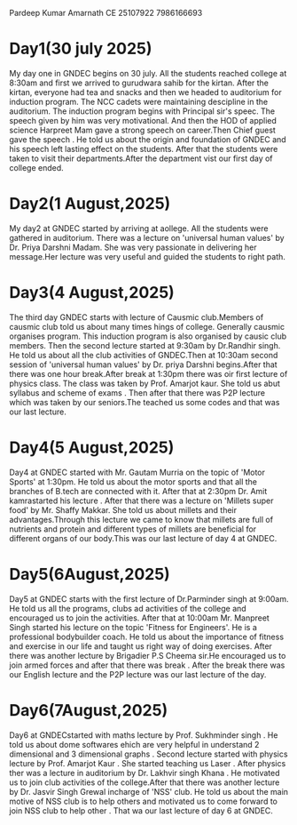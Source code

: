 Pardeep Kumar 
Amarnath
CE
25107922
7986166693
# Day1(30 july 2025)
My day one in GNDEC begins on 30 july. All the students reached college at 8:30am and first we arrived to gurudwara sahib for the kirtan. After the kirtan, everyone had tea and snacks and then we headed to auditorium for induction program. The NCC cadets were maintaining descipline in the auditorium. The induction program begins with Principal sir's speec. The speech given by him was very motivational. And then the HOD of applied science Harpreet Mam gave a strong speech on career.Then Chief guest gave the speech . He told us about the origin and foundation of GNDEC and his speech left lasting effect on the students. After that the students were taken to visit their departments.After the department vist our first day of college ended.
# Day2(1 August,2025)
My day2 at GNDEC started by arriving at aollege. All the students were gathered in auditorium. There was a lecture on 'universal human values' by Dr. Priya Darshni Madam. She was very passionate in delivering her message.Her lecture was very useful and guided the students to right path.
# Day3(4 August,2025)
The third day GNDEC starts with lecture of Causmic club.Members of causmic club told us about many times hings of college. Generally causmic organises program. This induction program is also organised by causic club members. Then the second lecture started at 9:30am by Dr.Randhir singh. He told us about all the club activities of GNDEC.Then at 10:30am second session of 'universal human values'
by Dr. priya Darshni begins.After that there was one hour break.After break at 1:30pm there was oir first lecture of physics class. The class was taken by Prof. Amarjot kaur. She told us abut syllabus and scheme of exams . Then after that there was P2P lecture which was taken by our seniors.The teached us some codes and that was our last lecture.
# Day4(5 August,2025)
Day4 at GNDEC started with Mr. Gautam Murria on the topic of 'Motor Sports' at 1:30pm. He told us about the motor sports and that all the branches of B.tech are connected with it. After that at 2:30pm Dr. Amit kamrastarted his lecture . After that there was a lecture on 'Millets super food'
by Mr. Shaffy Makkar. She told us about millets and their advantages.Through this lecture we came to know that millets are full of nutrients and protein and different types of millets are beneficial for different organs of our body.This was our last lecture of day 4 at GNDEC.
# Day5(6August,2025)
Day5 at GNDEC starts with the first lecture of Dr.Parminder singh at 9:00am. He told us all the programs, clubs ad activities of the college and encouraged us to join the activities. After that at 10:00am Mr. Manpreet Singh started his lecture on the topic 'Fitness for Engineers'. He is a professional bodybuilder coach. He told us about the importance of fitness and exercise in our life and taught us right way of doing exercises. After there was another lecture by Brigadier P.S Cheema sir.He encouraged us to join armed forces and after that there was break . After the break there was our English lecture and the P2P lecture was our last lecture of the day.
# Day6(7August,2025)
Day6 at GNDECstarted with maths lecture by Prof. Sukhminder singh . He told us about dome softwares ehich are very helpful in understand 2 dimensional and 3 dimensional graphs . Second lecture started with physics lecture by Prof. Amarjot Kaur . She started teaching us Laser . After physics ther was a lecture in auditorium by Dr. Lakhvir singh Khana . He motivated us to join club activities of the college.After that there was another lecture by Dr. Jasvir Singh Grewal incharge of 'NSS' club. He told us about the main motive of NSS club is to help others and motivated us to come forward to join NSS club to help other . That wa our last lecture of day 6 at GNDEC.
